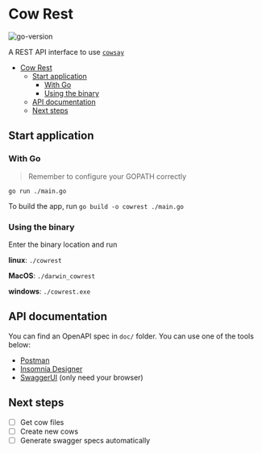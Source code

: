 # Cow Rest
![go-version](https://img.shields.io/github/go-mod/go-version/YuhriBernardes/cow-rest)

A REST API interface to use [ `cowsay` ](https://github.com/schacon/cowsay)
- [Cow Rest](#cow-rest)
  - [Start application](#start-application)
    - [With Go](#with-go)
    - [Using the binary](#using-the-binary)
  - [API documentation](#api-documentation)
  - [Next steps](#next-steps)

## Start application

### With Go

> Remember to configure your GOPATH correctly

```shell
go run ./main.go
```

To build the app, run `go build -o cowrest ./main.go`

### Using the binary

Enter the binary location and run

**linux**: `./cowrest`

**MacOS**: `./darwin_cowrest`

**windows**: `./cowrest.exe`


## API documentation

You can find an OpenAPI spec in `doc/` folder. You can use one of the tools below:

- [Postman](https://www.postman.com)
- [Insomnia Designer](https://insomnia.rest/download/)
- [SwaggerUI](https://app.swaggerhub.com/apis/Yuhri-Bernardes/cowrest/1.0.0) (only need your browser)


## Next steps

- [ ] Get cow files
- [ ] Create new cows
- [ ] Generate swagger specs automatically